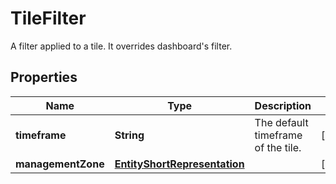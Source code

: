 

# TileFilter

A filter applied to a tile.    It overrides dashboard's filter.

## Properties

| Name | Type | Description | Notes |
|------------ | ------------- | ------------- | -------------|
|**timeframe** | **String** | The default timeframe of the tile. |  [optional] |
|**managementZone** | [**EntityShortRepresentation**](EntityShortRepresentation.md) |  |  [optional] |



